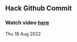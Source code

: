 
 ## Hack Github Commit 
 ### Watch video <a href="https://www.youtube.com">here</a> 
 Thu 18 Aug 2022 
